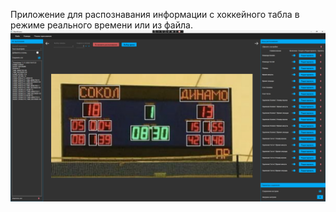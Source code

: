 Приложение для распознавания информации с хоккейного табла в режиме реального времени или из файла.
![](Scoreboard.png)

